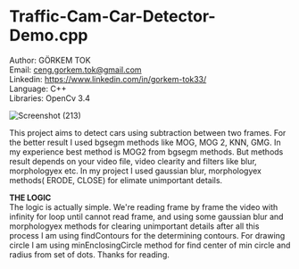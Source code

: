 # Traffic-Cam-Car-Detector-Demo.cpp

Author: GÖRKEM TOK							                                             
Email: ceng.gorkem.tok@gmail.com					                                   
Linkedin: https://www.linkedin.com/in/gorkem-tok33/                          
Language: C++                                                                
Libraries: OpenCv 3.4                                                       

![Screenshot (213)](https://user-images.githubusercontent.com/79594881/120048347-81416d80-c01f-11eb-823e-918e30afab07.png)

This project aims to detect cars using subtraction between two frames. 
For the better result I used bgsegm methods like MOG, MOG 2, KNN, GMG. In my experience best method is MOG2 from bgsegm methods. 
But methods result depends on your video file, video clearity and filters like blur, morphologyex etc. 
In my project I used gaussian blur, morphologyex methods( ERODE, CLOSE) for elimate unimportant details.

<b> THE LOGIC </b> <br>
The logic is actually simple. We're reading frame by frame the video with infinity for loop until cannot read frame, and using some gaussian blur and morphologyex methods for clearing unimportant details after all this process I am using findContours for the determining contours. For drawing circle I am using minEnclosingCircle method for find center of min circle and radius from set of dots. Thanks for reading.


